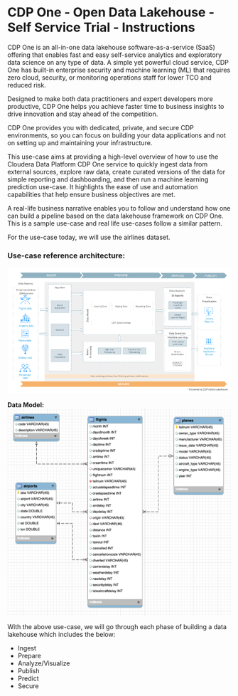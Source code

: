 # CDP One - Open Data Lakehouse - Self Service Trial - Instructions

CDP One is an all\-in\-one data lakehouse software\-as\-a\-service \(SaaS\) offering that enables fast and easy self\-service analytics and exploratory data science on any type of data. A simple yet powerful cloud service, CDP One has built\-in enterprise security and machine learning \(ML\) that requires zero cloud, security, or monitoring operations staff for lower TCO and reduced risk.

Designed to make both data practitioners and expert developers more productive, CDP One helps you achieve faster time to business insights to drive innovation and stay ahead of the competition.

CDP One provides you with dedicated, private, and secure CDP environments, so you can focus on building your data applications and not on setting up and maintaining your infrastructure.

This use\-case aims at providing a high\-level overview of how to use the Cloudera Data Platform CDP One service to quickly ingest data from external sources, explore raw data, create curated versions of the data for simple reporting and dashboarding, and then run a machine learning prediction use\-case. It highlights the ease of use and automation capabilities that help ensure business objectives are met.

A real\-life business narrative enables you to follow and understand how one can build a pipeline based on the data lakehouse framework on CDP One. This is a sample use\-case and real life use\-cases follow a similar pattern.

For the use\-case today, we will use the airlines dataset.

### Use\-case reference architecture:

![CDP_One-Self_service_trial-use-case_development.png](image/CDP_One-Self_service_trial-use-case_development.png)

**Data Model:**
![sRDseVc087jXJZoaZqGhauBsX6cuUWueG8zitK8yDo-i0-ycdiR23d7ErVhPz75GqeJY6BEU_k6o59pVq8YGSB-8chMrjHKnsF2HXoU7RIHlcMqcQKvX-yKOkAJqeNVt7_OwKTSNtllAIDeIid5z4m4T8WEM3bDGmRDazGpzq_E4QL1HsxVTvEqhA.png](image/sRDseVc087jXJZoaZqGhauBsX6cuUWueG8zitK8yDo-i0-ycdiR23d7ErVhPz75GqeJY6BEU_k6o59pVq8YGSB-8chMrjHKnsF2HXoU7RIHlcMqcQKvX-yKOkAJqeNVt7_OwKTSNtllAIDeIid5z4m4T8WEM3bDGmRDazGpzq_E4QL1HsxVTvEqhA.png)

With the above use\-case, we will go through each phase of building a data lakehouse which includes the below:

- Ingest
- Prepare
- Analyze/Visualize
- Publish
- Predict
- Secure

